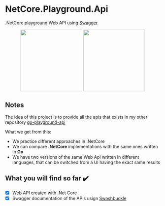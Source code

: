# NetCore.Playground.Api
.NetCore playground Web API using [Swagger](https://swagger.io/)

<p align="center">
  <img height="200" src="https://miro.medium.com/max/313/1*Voh7k0_lP6wMJEApsqfKnA.png">
  <img height="200" src="https://lh3.googleusercontent.com/proxy/cllFfKurrZ1WnPbQ2Aef3ClFSBx92GtVDZ58nqo8i4RS6O5xVGizH4bbNtqlo6CJssQtaT5TkHLzezQiBGO8YAeCWZxMAAByh9VlFoE1dOi69cB98loeg6lqiZJReKPS">
</p>

## Notes
The idea of this project is to provide all the apis that exists in my other repository [go-playground-api](https://github.com/joacod/go-playground-api)

What we get from this:
- We practice different approaches in .NetCore
- We can compare **.NetCore** implementations with the same ones written in **Go**
- We have two versions of the same Web Api written in different languages, that can be switched from a UI having the exact same results

## What you will find so far :heavy_check_mark:
- [x] Web API created with .Net Core
- [x] Swagger documentation of the APIs usign [Swashbuckle](https://www.nuget.org/packages/Swashbuckle.AspNetCore/)
